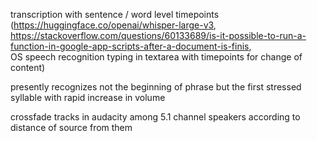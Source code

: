 transcription with sentence / word level timepoints  
(https://huggingface.co/openai/whisper-large-v3,  
https://stackoverflow.com/questions/60133689/is-it-possible-to-run-a-function-in-google-app-scripts-after-a-document-is-finis,  
OS speech recognition typing in textarea with timepoints for change of content)  

presently recognizes not the beginning of phrase but the first stressed syllable with rapid increase in volume  

crossfade tracks in audacity among 5.1 channel speakers according to distance of source from them  
  